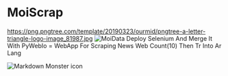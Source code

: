 # MoiScrap

https://png.pngtree.com/template/20190323/ourmid/pngtree-a-letter-triangle-logo-image_81987.jpg
![MoiData]([Dragster.jpg]())
Deploy Selenium And Merge It With PyWebIo = WebApp For Scraping News Web  Count(10)  Then Tr Into Ar Lang

<img src="[markdownmonstericon.png]([https://png.pngtree.com/template/20190323/ourmid/pngtree-a-letter-triangle-logo-image_81987.jpg](https://png.pngtree.com/template/20190323/ourmid/pngtree-a-letter-triangle-logo-image_81987.jpg)https://png.pngtree.com/template/20190323/ourmid/pngtree-a-letter-triangle-logo-image_81987.jpg)"
     alt="Markdown Monster icon"
     style="float: left; margin-right: 10px;" />
